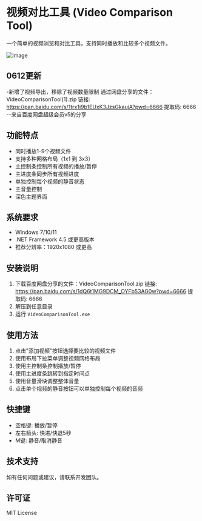 # 视频对比工具 (Video Comparison Tool)

一个简单的视频浏览和对比工具，支持同时播放和比较多个视频文件。

![image](https://github.com/user-attachments/assets/fc2accab-9e32-4113-bde3-2169911fe543)

## 0612更新
-新增了视频导出，移除了视频数量限制
通过网盘分享的文件：VideoComparisonTool(1).zip
链接: https://pan.baidu.com/s/1trx1i9b1EUxK3JzsGkaujA?pwd=6666 提取码: 6666 
--来自百度网盘超级会员v5的分享


## 功能特点

- 同时播放1-9个视频文件
- 支持多种网格布局（1x1 到 3x3）
- 主控制条控制所有视频的播放/暂停
- 主进度条同步所有视频进度
- 单独控制每个视频的静音状态
- 主音量控制
- 深色主题界面

## 系统要求

- Windows 7/10/11
- .NET Framework 4.5 或更高版本
- 推荐分辨率：1920x1080 或更高

## 安装说明

1. 下载百度网盘分享的文件：VideoComparisonTool.zip
链接: https://pan.baidu.com/s/1dQ6t1MG9DCM_OYFb53AG0w?pwd=6666 提取码: 6666 
2. 解压到任意目录
3. 运行 `VideoComparisonTool.exe`



## 使用方法

1. 点击"添加视频"按钮选择要比较的视频文件
2. 使用布局下拉菜单调整视频网格布局
3. 使用主控制条控制播放/暂停
4. 使用主进度条跳转到指定时间点
5. 使用音量滑块调整整体音量
6. 点击单个视频的静音按钮可以单独控制每个视频的音频

## 快捷键

- 空格键: 播放/暂停
- 左右箭头: 快进/快退5秒
- M键: 静音/取消静音

## 技术支持

如有任何问题或建议，请联系开发团队。

## 许可证

MIT License
